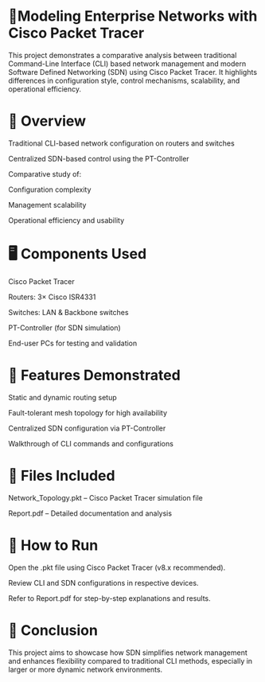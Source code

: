 # 📡Modeling Enterprise Networks with Cisco Packet Tracer
This project demonstrates a comparative analysis between traditional Command-Line Interface (CLI) based network management and modern Software Defined Networking (SDN) using Cisco Packet Tracer. It highlights differences in configuration style, control mechanisms, scalability, and operational efficiency.

# 📘 Overview
Traditional CLI-based network configuration on routers and switches

Centralized SDN-based control using the PT-Controller

Comparative study of:

Configuration complexity

Management scalability

Operational efficiency and usability

# 🖥️ Components Used
Cisco Packet Tracer

Routers: 3× Cisco ISR4331

Switches: LAN & Backbone switches

PT-Controller (for SDN simulation)

End-user PCs for testing and validation

# 🧪 Features Demonstrated
Static and dynamic routing setup

Fault-tolerant mesh topology for high availability

Centralized SDN configuration via PT-Controller

Walkthrough of CLI commands and configurations
# 📂 Files Included
Network_Topology.pkt – Cisco Packet Tracer simulation file

Report.pdf – Detailed documentation and analysis

# 📎 How to Run
Open the .pkt file using Cisco Packet Tracer (v8.x recommended).

Review CLI and SDN configurations in respective devices.

Refer to Report.pdf for step-by-step explanations and results.

# 📌 Conclusion
This project aims to showcase how SDN simplifies network management and enhances flexibility compared to traditional CLI methods, especially in larger or more dynamic network environments.
 
